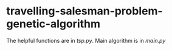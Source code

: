# travelling-salesman-problem-genetic-algorithm

The helpful functions are in *tsp.py*.
Main algorithm is in *main.py*